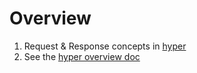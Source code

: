 # Overview

1. Request & Response concepts in [hyper](https://hyper.rs/)
1. See the [hyper overview doc](./hyper.md)

